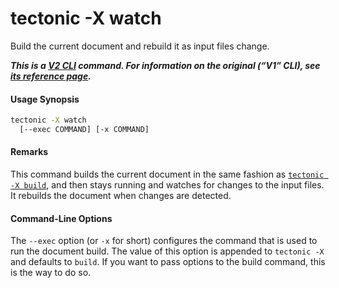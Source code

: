 # tectonic -X watch

Build the current document and rebuild it as input files change.

***This is a [V2 CLI][v2cli-ref] command. For information on the original (“V1”
CLI), see [its reference page][v1cli-ref].***

[v2cli-ref]: ../ref/v2cli.md
[v1cli-ref]: ../ref/v1cli.md

#### Usage Synopsis

```sh
tectonic -X watch
  [--exec COMMAND] [-x COMMAND]
```

#### Remarks

This command builds the current document in the same fashion as [`tectonic -X
build`](./build.md), and then stays running and watches for changes to the input
files. It rebuilds the document when changes are detected.

#### Command-Line Options

The `--exec` option (or `-x` for short) configures the command that is used to
run the document build. The value of this option is appended to `tectonic -X`
and defaults to `build`. If you want to pass options to the build command, this
is the way to do so.

